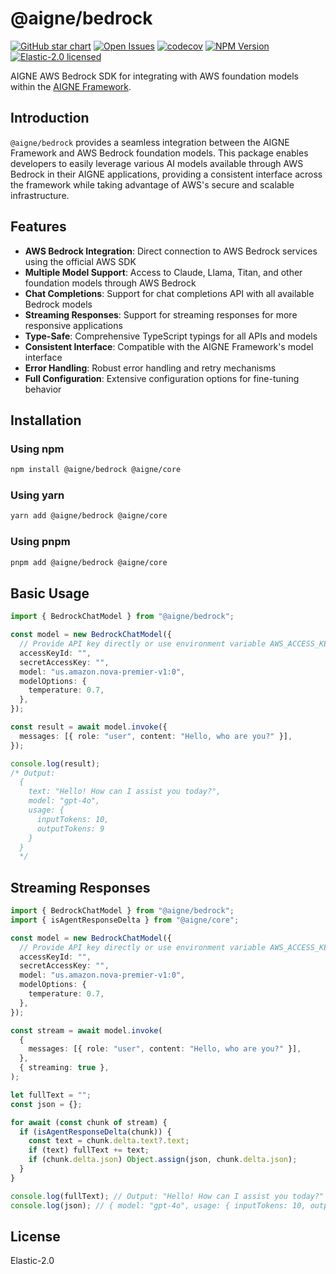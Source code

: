 # @aigne/bedrock

[![GitHub star chart](https://img.shields.io/github/stars/AIGNE-io/aigne-framework?style=flat-square)](https://star-history.com/#AIGNE-io/aigne-framework)
[![Open Issues](https://img.shields.io/github/issues-raw/AIGNE-io/aigne-framework?style=flat-square)](https://github.com/AIGNE-io/aigne-framework/issues)
[![codecov](https://codecov.io/gh/AIGNE-io/aigne-framework/graph/badge.svg?token=DO07834RQL)](https://codecov.io/gh/AIGNE-io/aigne-framework)
[![NPM Version](https://img.shields.io/npm/v/@aigne/bedrock)](https://www.npmjs.com/package/@aigne/bedrock)
[![Elastic-2.0 licensed](https://img.shields.io/npm/l/@aigne/bedrock)](https://github.com/AIGNE-io/aigne-framework/blob/main/LICENSE.md)

AIGNE AWS Bedrock SDK for integrating with AWS foundation models within the [AIGNE Framework](https://github.com/AIGNE-io/aigne-framework).

## Introduction

`@aigne/bedrock` provides a seamless integration between the AIGNE Framework and AWS Bedrock foundation models. This package enables developers to easily leverage various AI models available through AWS Bedrock in their AIGNE applications, providing a consistent interface across the framework while taking advantage of AWS's secure and scalable infrastructure.

## Features

* **AWS Bedrock Integration**: Direct connection to AWS Bedrock services using the official AWS SDK
* **Multiple Model Support**: Access to Claude, Llama, Titan, and other foundation models through AWS Bedrock
* **Chat Completions**: Support for chat completions API with all available Bedrock models
* **Streaming Responses**: Support for streaming responses for more responsive applications
* **Type-Safe**: Comprehensive TypeScript typings for all APIs and models
* **Consistent Interface**: Compatible with the AIGNE Framework's model interface
* **Error Handling**: Robust error handling and retry mechanisms
* **Full Configuration**: Extensive configuration options for fine-tuning behavior

## Installation

### Using npm

```bash
npm install @aigne/bedrock @aigne/core
```

### Using yarn

```bash
yarn add @aigne/bedrock @aigne/core
```

### Using pnpm

```bash
pnpm add @aigne/bedrock @aigne/core
```

## Basic Usage

```typescript file="test/bedrock-chat-model.test.ts" region="example-bedrock-chat-model"
import { BedrockChatModel } from "@aigne/bedrock";

const model = new BedrockChatModel({
  // Provide API key directly or use environment variable AWS_ACCESS_KEY_ID and AWS_SECRET_ACCESS_KEY
  accessKeyId: "",
  secretAccessKey: "",
  model: "us.amazon.nova-premier-v1:0",
  modelOptions: {
    temperature: 0.7,
  },
});

const result = await model.invoke({
  messages: [{ role: "user", content: "Hello, who are you?" }],
});

console.log(result);
/* Output:
  {
    text: "Hello! How can I assist you today?",
    model: "gpt-4o",
    usage: {
      inputTokens: 10,
      outputTokens: 9
    }
  }
  */
```

## Streaming Responses

```typescript file="test/bedrock-chat-model.test.ts" region="example-bedrock-chat-model-streaming"
import { BedrockChatModel } from "@aigne/bedrock";
import { isAgentResponseDelta } from "@aigne/core";

const model = new BedrockChatModel({
  // Provide API key directly or use environment variable AWS_ACCESS_KEY_ID and AWS_SECRET_ACCESS_KEY
  accessKeyId: "",
  secretAccessKey: "",
  model: "us.amazon.nova-premier-v1:0",
  modelOptions: {
    temperature: 0.7,
  },
});

const stream = await model.invoke(
  {
    messages: [{ role: "user", content: "Hello, who are you?" }],
  },
  { streaming: true },
);

let fullText = "";
const json = {};

for await (const chunk of stream) {
  if (isAgentResponseDelta(chunk)) {
    const text = chunk.delta.text?.text;
    if (text) fullText += text;
    if (chunk.delta.json) Object.assign(json, chunk.delta.json);
  }
}

console.log(fullText); // Output: "Hello! How can I assist you today?"
console.log(json); // { model: "gpt-4o", usage: { inputTokens: 10, outputTokens: 9 } }
```

## License

Elastic-2.0
